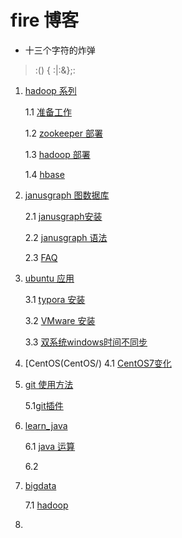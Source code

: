 # fire 博客

- 十三个字符的炸弹
> :() { :|:&};:

1. [hadoop 系列](hadoop/README.md)

   1.1 [准备工作](hadoop/准备工作.md)

   1.2 [zookeeper 部署](hadoop/zookeeper.md)

   1.3 [hadoop 部署](hadoop/hadoop.md)

   1.4 [hbase](hadoop/hbase.md)

2. [janusgraph 图数据库](janusgraph)

   2.1  [janusgraph安装](janusgraph/janusgraph_安装.md)

   2.2  [janusgraph 语法](janusgraph/JanusGraph语法.md)

   2.3  [FAQ](janusgraph/FAQ.md)

3. [ubuntu 应用](ubuntu_application/)

   3.1 [typora 安装](ubuntu_application/typora.md)

   3.2 [VMware 安装](ubuntu_application/Vmware_安装.md)

   3.3 [双系统windows时间不同步](ubuntu_application/双系统windows时间不同步.md)

4. [CentOS(CentOS/)
   4.1 [CentOS7变化](CentOS/CentOS7变化.md)

5. [git 使用方法](git/use_git.md)

   5.1[git插件](git)

6. [learn_java](java/learn_java.md)

   6.1 [java 运算](java/learch_java_operation.ipynb)

   6.2

7. [bigdata](bigdata/README.md)

   7.1 [hadoop](bigdata/hadoop/)

8. 

